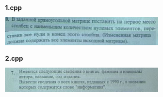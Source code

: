 ## 1.cpp
![task_1](https://github.com/zero-src/technical_content/blob/master/.languages/cpp/data/task_1.png)

## 2.cpp
![task_2](https://github.com/zero-src/technical_content/blob/master/.languages/cpp/data/task_2.png)